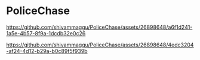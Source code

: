 # PoliceChase



https://github.com/shivammaggu/PoliceChase/assets/26898648/a6f1d241-1a5e-4b57-8f9a-1dcdb32e0c26



https://github.com/shivammaggu/PoliceChase/assets/26898648/4edc3204-af24-4d12-b29a-b0c89f5f939b

